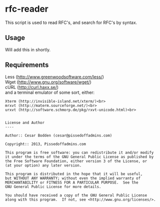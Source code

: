 rfc-reader
====

This script is used to read RFC's, and search for RFC's by syntax.


Usage
----

Will add this in shortly.


Requirements
----

Less (http://www.greenwoodsoftware.com/less/)<br>
Wget (http://www.gnu.org/software/wget/)<br>
cURL (http://curl.haxx.se/)<br>
and a terminal emulator of some sort, either:<br>
~~~~
Xterm (http://invisible-island.net/xterm/)<br>
mrxvt (http://materm.sourceforge.net/)<br>
urxvt (http://software.schmorp.de/pkg/rxvt-unicode.html)<br>


License and Author
----

Author:: Cesar Bodden (cesar@pissedoffadmins.com)

Copyright:: 2013, Pissedoffadmins.com

This program is free software: you can redistribute it and/or modify
it under the terms of the GNU General Public License as published by
the Free Software Foundation, either version 3 of the License, or
(at your option) any later version.

This program is distributed in the hope that it will be useful,
but WITHOUT ANY WARRANTY; without even the implied warranty of
MERCHANTABILITY or FITNESS FOR A PARTICULAR PURPOSE.  See the
GNU General Public License for more details.

You should have received a copy of the GNU General Public License
along with this program.  If not, see <http://www.gnu.org/licenses/>.
